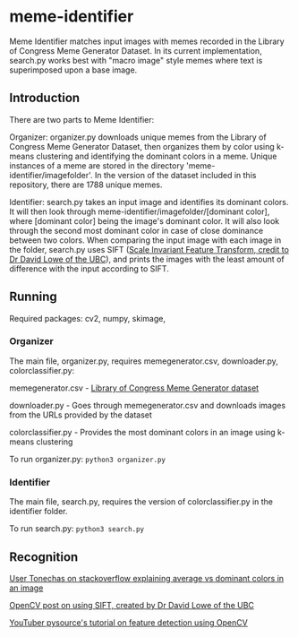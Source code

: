 # meme-identifier

Meme Identifier matches input images with memes recorded in the Library of Congress Meme Generator Dataset. In its current implementation, search.py works best with "macro image" style memes where text is superimposed upon a base image.

## Introduction

There are two parts to Meme Identifier:

Organizer: organizer.py downloads unique memes from the Library of Congress Meme Generator Dataset, then organizes them by color using k-means clustering and identifying the dominant colors in a meme. Unique instances of a meme are stored in the directory 'meme-identifier/imagefolder'. In the version of the dataset included in this repository, there are 1788 unique memes.

Identifier: search.py takes an input image and identifies its dominant colors. It will then look through meme-identifier/imagefolder/[dominant color], where [dominant color] being the image's dominant color. It will also look through the second most dominant color in case of close dominance between two colors. When comparing the input image with each image in the folder, search.py uses SIFT ([Scale Invariant Feature Transform, credit to Dr David Lowe of the UBC](https://en.wikipedia.org/wiki/Scale-invariant_feature_transform)), and prints the images with the least amount of difference with the input according to SIFT. 

## Running

Required packages: cv2, numpy, skimage, 

### Organizer

The main file, organizer.py, requires memegenerator.csv, downloader.py, colorclassifier.py:

memegenerator.csv - [Library of Congress Meme Generator dataset](https://labs.loc.gov/experiments/webarchive-datasets/)

downloader.py - Goes through memegenerator.csv and downloads images from the URLs provided by the dataset

colorclassifier.py - Provides the most dominant colors in an image using k-means clustering

To run organizer.py: `python3 organizer.py`

### Identifier

The main file, search.py, requires the version of colorclassifier.py in the identifier folder.

To run search.py: `python3 search.py`

## Recognition

[User Tonechas on stackoverflow explaining average vs dominant colors in an image](https://stackoverflow.com/questions/43111029/how-to-find-the-average-colour-of-an-image-in-python-with-opencv)

[OpenCV post on using SIFT, created by Dr David Lowe of the UBC](https://docs.opencv.org/3.3.0/da/df5/tutorial_py_sift_intro.html)

[YouTuber pysource's tutorial on feature detection using OpenCV](https://www.youtube.com/watch?v=USl5BHFq2H4&list=PL4dFf_BXheCGaVr6LOWU9xgnWtIjAtzwm)
